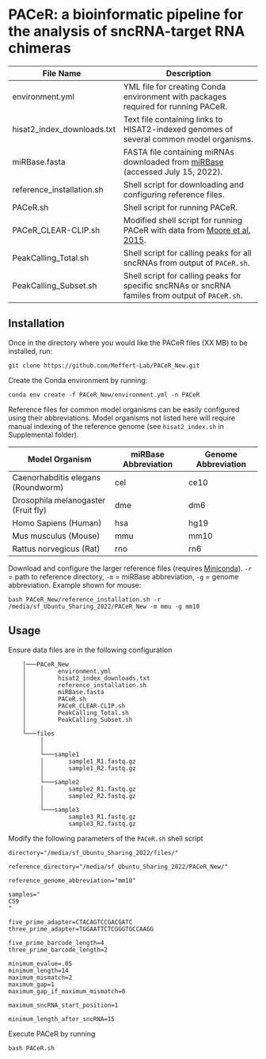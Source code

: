# PACeR: a bioinformatic pipeline for the analysis of sncRNA-target RNA chimeras

| File Name &nbsp;                    | Description |
| -------------- | ---------- |
| environment.yml   | YML file for creating Conda environment with packages required for running PACeR.        |
| hisat2_index_downloads.txt | Text file containing links to HISAT2-indexed genomes of several common model organisms. |
| miRBase.fasta      | FASTA file containing miRNAs downloaded from [miRBase](https://www.mirbase.org/) (accessed July 15, 2022).        |
| reference_installation.sh      | Shell script for downloading and configuring reference files.        |
| PACeR.sh      | Shell script for running PACeR.        |
| PACeR_CLEAR-CLIP.sh      | Modified shell script for running PACeR with data from [Moore et al. 2015](https://www.nature.com/articles/ncomms9864).        |
| PeakCalling_Total.sh      | Shell script for calling peaks for all sncRNAs from output of `PACeR.sh`.        |
| PeakCalling_Subset.sh      | Shell script for calling peaks for specific sncRNAs or sncRNA familes from output of `PACeR.sh`.        |

## Installation

Once in the directory where you would like the PACeR files (XX MB) to be installed, run:

    git clone https://github.com/Meffert-Lab/PACeR_New.git

Create the Conda environment by running:

    conda env create -f PACeR_New/environment.yml -n PACeR

Reference files for common model organisms can be easily configured using their abbreviations. Model organisms not listed here will require manual indexing of the reference genome (see `hisat2_index.sh` in Supplemental folder).

| Model Organism | miRBase Abbreviation | Genome Abbreviation |
| ---------- | ---------- | ---------- |
| Caenorhabditis elegans (Roundworm) | cel | ce10 |
| Drosophila melanogaster (Fruit fly) | dme | dm6 |
| Homo Sapiens (Human) | hsa | hg19 |
| Mus musculus (Mouse) | mmu | mm10 |
| Rattus norvegicus (Rat) | rno | rn6 |

Download and configure the larger reference files (requires [Miniconda](https://docs.conda.io/en/latest/miniconda.html)). `-r` = path to reference directory, `-m` = miRBase abbreviation, `-g` = genome abbreviation. Example shown for mouse:

    bash PACeR_New/reference_installation.sh -r /media/sf_Ubuntu_Sharing_2022/PACeR_New -m mmu -g mm10

## Usage

Ensure data files are in the following configuration

        │───PACeR_New
        │         environment.yml
        │         hisat2_index_downloads.txt
        │         reference_installation.sh
        │         miRBase.fasta
        │         PACeR.sh
        │         PACeR_CLEAR-CLIP.sh
        │         PeakCalling_Total.sh
        │         PeakCalling_Subset.sh
        │  
        └───files 
             │       
             │
             └───sample1
             │       sample1_R1.fastq.gz
             │       sample1_R2.fastq.gz
             │
             └───sample2
             │       sample2_R1.fastq.gz
             │       sample2_R2.fastq.gz
             │
             └───sample3
                     sample3_R1.fastq.gz
                     sample3_R2.fastq.gz

Modify the following parameters of the `PACeR.sh` shell script

    directory="/media/sf_Ubuntu_Sharing_2022/files/"

    reference_directory="/media/sf_Ubuntu_Sharing_2022/PACeR_New/"

    reference_genome_abbreviation="mm10"

    samples="
    CS9
    "

    five_prime_adapter=CTACAGTCCGACGATC
    three_prime_adapter=TGGAATTCTCGGGTGCCAAGG

    five_prime_barcode_length=4
    three_prime_barcode_length=2

    minimum_evalue=.05
    minimum_length=14
    maximum_mismatch=2
    maximum_gap=1
    maximum_gap_if_maximum_mismatch=0

    maximum_sncRNA_start_position=1

    minimum_length_after_sncRNA=15


Execute PACeR by running

    bash PACeR.sh
